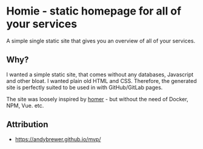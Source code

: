 # Homie - static homepage for all of your services

A simple single static site that gives you an overview of all of your services.

## Why?

I wanted a simple static site, that comes without any databases, Javascript and other bloat. I wanted plain old HTML and CSS. Therefore, the generated
site is perfectly suited to be used in with GitHub/GitLab pages.

The site was loosely inspired by [homer](https://github.com/bastienwirtz/homer) - but without the need of Docker, NPM, Vue. etc.

## Attribution
- https://andybrewer.github.io/mvp/
